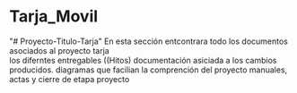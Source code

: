 # Tarja_Movil 
"# Proyecto-Titulo-Tarja" 
En esta sección entcontrara  todo  los documentos  asociados al proyecto tarja  
los diferntes entregables ((Hitos)
documentación  asiciada a los cambios producidos.
diagramas  que facilian la comprención del proyecto 
manuales, actas  y cierre de etapa  proyecto

